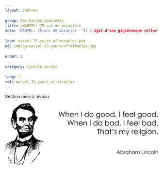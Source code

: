 ```yaml
---
layout: post-ea

group: Des bandes dessinées
title: «MARVEL: 75 ans de miracles»
meta: 'MARVEL: 75 ans de miracles – Il s'agit d'une gigantesque collection des scènes les plus significatives de l'univers passionnant de la bande dessinée Marvel.'

logo: marvel_75_years_of_miracles.png
og: img/og-marvel-75-years-of-miracles.jpg

order: 1

category: lincoln_market

lang: fr
ref: marvel_75_years_of_miracles
---
```


Section mise à niveau.  

<a data-fancybox="gallery" href="/img/programming/Lincoln.png"><img src="/img/programming/Lincoln.png" alt=""></a>
